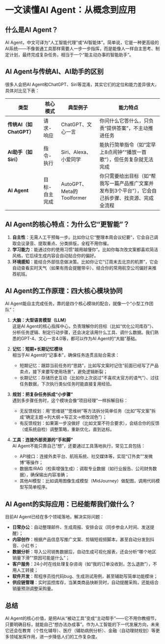 # 一文读懂AI Agent：从概念到应用
## 什么是AI Agent？
AI Agent，中文可译为“人工智能代理”或“AI智能体”。简单说，它是一种更高级的AI系统——不像普通工具那样需要人一步一步指挥，而是能像人一样自主思考、制定计划，最终完成复杂任务，相当于一个“能主动办事的智能助手”。

## AI Agent与传统AI、AI助手的区别
很多人会把AI Agent和ChatGPT、Siri等混淆，其实它们的定位和能力差异很大，具体对比见下表：

| 类型 | 核心模式 | 典型例子 | 能力特点 |
| ---- | ---- | ---- | ---- |
| **传统AI（如ChatGPT）** | 请求-响应 | ChatGPT、文心一言 | 你问什么它答什么，只负责“提供答案”，不主动推进任务 |
| **AI助手（如Siri）** | 指令-执行 | Siri、Alexa、小爱同学 | 能执行简单指令（如“定早上8点闹钟”“播放一首歌”），但任务复杂就无法完成 |
| **AI Agent** | 目标-自主完成 | AutoGPT、Meta的Toolformer | 你只需要给出目标（如“帮我写一篇产品推广文案并发布到3个平台”），它会自己拆步骤、找资源、完成全流程 |

## AI Agent的核心特点：为什么它“更智能”？
1.  **自主性**：无需人工干预每一步。比如你让它“整理本周会议纪要”，它会自己调取会议录音、提取重点、分类排版，全程不用你催。
2.  **学习能力**：能通过你的使用习惯“越用越懂你”。比如你每次改文案都喜欢简洁风格，它后续生成内容会自动贴合你的偏好。
3.  **环境感知**：能结合外部信息做决策。比如你让它“订周末去北京的机票”，它会自动查看实时天气（如果有雨会提醒带伞）、结合你的常用航空公司偏好来推荐航班。

## AI Agent的工作原理：四大核心模块协同
AI Agent能自主完成任务，靠的是四个核心模块的配合，就像一个“小型工作团队”：

1.  **大脑：大型语言模型（LLM）**  
    这是AI Agent的核心指挥中心，负责理解你的目标（比如“优化公司库存”）、分析任务逻辑、制定行动步骤，还会决定该用什么工具、调什么数据。我们熟悉的GPT-4、文心一言4.0等，都可以作为AI Agent的“大脑”基础。

2.  **记忆：短期+长期记忆模块**  
    相当于AI Agent的“记事本”，确保任务连贯且贴合需求：
    - 短期记忆：跟踪当前任务的“思路”，比如写文案时记住“前面已经写了产品卖点，接下来要写使用场景”，避免逻辑断裂；
    - 长期记忆：存储历史互动（比如你上次说过“不喜欢太官方的语气”）、过往任务数据，下次执行类似任务时能直接复用经验。

3.  **规划：把复杂任务拆成“小步骤”**  
    遇到多步骤任务时，这个模块会像“项目经理”一样拆解目标：
    - 无反馈规划：用“思维链”“思维树”等方法拆分简单任务（比如“写文案”拆成“确定主题→列大纲→写正文→修改润色”）；
    - 有反馈规划：如果第一步没做好（比如文案不符合要求），会结合你的反馈（或系统自检）调整策略，重新优化，直到达标。

4.  **工具：连接外部资源的“手和脚”**  
    AI Agent不能只靠自己“想”，还要通过工具落地执行，常见工具包括：
    - API接口：连接外卖平台、航班系统、社交媒体等，实现“订外卖”“发微博”等操作；
    - 数据库/RAG（检索增强生成）：调取专业数据（如行业报告、公司财务数据），确保输出内容准确；
    - 其他AI模型：比如调用图像生成模型（MidJourney）做配图，调用代码模型写简单程序。

## AI Agent的实际应用：已经能帮我们做什么？
目前AI Agent已经在多个领域落地，解决实际问题：
- **日常办公**：自动整理邮件、生成周报、安排会议（同步参会人时间、发送提醒）；
- **内容创作**：根据产品信息写推广文案、剪辑短视频脚本，甚至自动分发到抖音、小红书；
- **数据分析**：导入公司销售数据后，自动生成可视化报表，还会分析“哪个地区销量下滑”“原因可能是什么”；
- **客户服务**：24小时在线处理复杂咨询（如“我的订单没收到，怎么退款”），不用人工转接；
- **软件开发**：帮程序员找代码bug、生成测试用例，甚至辅助写简单功能模块；
- **供应链管理**：实时监控库存，当某类商品快断货时，自动提醒采购，还能结合销量预测调整采购量。

## 总结
AI Agent的核心价值，是把AI从“被动工具”变成“主动帮手”——它不用你教细节，只要明确目标，就能自己“想办法办成事”。作为人工智能的下一代发展方向，未来它还会在教育（个性化辅导）、医疗（辅助病例分析）、金融（自动理财规划）等更多领域发挥作用，进一步降低人们的工作复杂度。